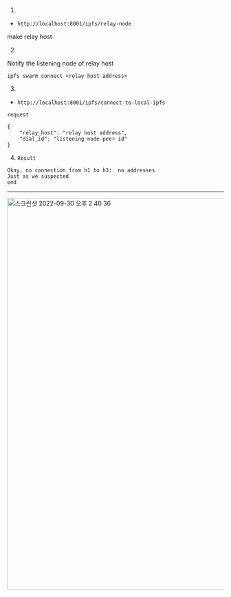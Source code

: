 1.

- `http://localhost:8001/ipfs/relay-node`

make relay host

2.

Notify the listening node of relay host

```
ipfs swarm connect <relay host address>
```

3.

- `http://localhost:8001/ipfs/connect-to-local-ipfs`

`request`

```
{
    "relay_host": "relay host address",
    "dial_id": "listening node peer id"
}
```

4.  `Result`

```
Okay, no connection from h1 to h3:  no addresses
Just as we suspected
end
```

---

<img width="909" alt="스크린샷 2022-09-30 오후 2 40 36" src="https://user-images.githubusercontent.com/73830753/193198271-5da8bdc4-051e-4891-94bc-78fb6b7139e7.png">
